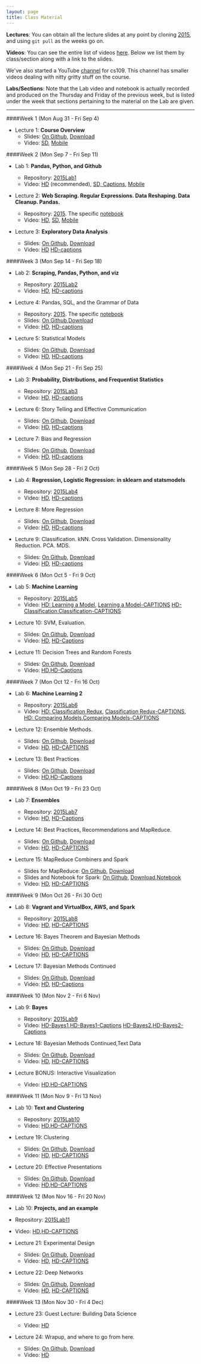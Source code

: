 ```yaml
---
layout: page
title: Class Material
---
```


**Lectures**: You can obtain all the lecture slides at any point by cloning [2015](https://github.com/cs109/2015), and using `git pull` as the weeks go on.

**Videos**: You can see the entire list of videos [here](https://canvas.harvard.edu/courses/4283/pages/virtual-classroom). Below we list them by class/section along with a link to the slides.

We've also started a YouTube [channel](https://www.youtube.com/channel/UC0-KaiZFXBlGOFN71YsEV8g/videos) for cs109. This channel has smaller videos dealing with nitty gritty stuff on the course.

**Labs/Sections**: Note that the Lab video and notebook is actually recorded and produced on the Thursday and Friday of the previous week, but is listed under the week that sections pertaining to the material on the Lab are given.

---

####Week 1 (Mon Aug 31 - Fri Sep 4)

- Lecture 1: **Course Overview**
    - Slides: [On Github](https://github.com/cs109/2015/blob/master/Lectures/01-Introduction.pdf), [Download](https://github.com/cs109/2015/raw/master/Lectures/01-Introduction.pdf)
    - Video: [SD](https://cm.dce.harvard.edu/2016/01/14328/publicationListing.shtml?typeNum=L01), [Mobile](https://cm.dce.harvard.edu/2016/01/14328/mobilePublicationListing.shtml?typeNum=L01)

####Week 2 (Mon Sep 7 - Fri Sep 11)

- Lab 1: **Pandas, Python, and Github**
    - Repository: [2015Lab1](https://github.com/cs109/2015lab1)
    - Video: [HD](https://matterhorn.dce.harvard.edu/engage/player/watch.html?id=e15f221c-5275-4f7f-b486-759a7d483bc8) (recommended), [SD, Captions](https://cm.dce.harvard.edu/2016/01/14328/publicationListing.shtml?typeNum=L02), [Mobile](https://cm.dce.harvard.edu/2016/01/14328/mobilePublicationListing.shtml?typeNum=L02)

- Lecture 2: **Web Scraping. Regular Expressions. Data Reshaping. Data Cleanup. Pandas.**
    - Repository: [2015](https://github.com/cs109/2015). The specific [notebook](https://github.com/cs109/2015/blob/master/Lectures/02-DataScrapingQuizzes.ipynb)
    - Video: [HD](https://matterhorn.dce.harvard.edu/engage/player/watch.html?id=f7ff1893-fbf7-4909-b44e-12e61a98a677), [SD](https://cm.dce.harvard.edu/2016/01/14328/publicationListing.shtml?typeNum=L02), [Mobile](https://cm.dce.harvard.edu/2016/01/14328/mobilePublicationListing.shtml?typeNum=L02)

- Lecture 3: **Exploratory Data Analysis**
    - Slides: [On Github](https://github.com/cs109/2015/blob/master/Lectures/03-EDA.pdf), [Download](https://github.com/cs109/2015/raw/master/Lectures/03-EDA.pdf)
    - Video: [HD](https://matterhorn.dce.harvard.edu/engage/player/watch.html?id=a4e81697-fd86-415c-9b29-c14ea7ec15f2)
    [HD-captions](https://matterhorn.dce.harvard.edu/engage/player/watch.html?id=4dc7719e-1ef4-4ee5-a9d9-fc48c3e13185)

####Week 3 (Mon Sep 14 - Fri Sep 18)

- Lab 2: **Scraping, Pandas, Python, and viz**
    - Repository: [2015Lab2](https://github.com/cs109/2015lab2)
    - Video: [HD](https://matterhorn.dce.harvard.edu/engage/player/watch.html?id=b89de485-9e30-4783-9287-23701c5f95f7),
    [HD-captions](https://matterhorn.dce.harvard.edu/engage/player/watch.html?id=62b95e14-c296-44da-9691-446dfa313836)

- Lecture 4: Pandas, SQL, and the Grammar of Data
    - Repository: [2015](https://github.com/cs109/2015). The specific [notebook](https://github.com/cs109/2015/blob/master/Lectures/Lecture4/PandasAndSQL.ipynb)
    - Slides: [On Github](https://github.com/cs109/2015/blob/master/Lectures/04-PandasSQL.pdf),[Download](https://github.com/cs109/2015/raw/master/Lectures/04-PandasSQL.pdf)
    - Video: [HD](https://matterhorn.dce.harvard.edu/engage/player/watch.html?id=f8a832cb-56e7-401b-b485-aec3c9928069),
    [HD-captions](https://matterhorn.dce.harvard.edu/engage/player/watch.html?id=cf9c4d5f-fe87-48cc-bd45-3da212b39a95)

- Lecture 5: Statistical Models
    - Slides: [On Github](https://github.com/cs109/2015/blob/master/Lectures/05-StatisticalModels.pdf), [Download](https://github.com/cs109/2015/raw/master/Lectures/05-StatisticalModels.pdf)
    - Video: [HD](https://matterhorn.dce.harvard.edu/engage/player/watch.html?id=873964c6-d345-4f46-a8bc-727b96432d63),
    [HD-captions](https://matterhorn.dce.harvard.edu/engage/player/watch.html?id=afee98e6-4ca0-4319-9336-fbae46755f1a)

####Week 4 (Mon Sep 21 - Fri Sep 25)

- Lab 3: **Probability, Distributions, and Frequentist Statistics**
    - Repository: [2015Lab3](https://github.com/cs109/2015lab3)
    - Video: [HD](https://matterhorn.dce.harvard.edu/engage/player/watch.html?id=8af4418a-7f5b-4738-9c72-6fc2ba1fc499),
    [HD-captions](https://matterhorn.dce.harvard.edu/engage/player/watch.html?id=3cd5e34b-803f-4f64-ba25-95b67797daad)

- Lecture 6: Story Telling and Effective Communication
    - Slides: [On Github](https://github.com/cs109/2015/blob/master/Lectures/06-StoryTelling.pdf), [Download](https://github.com/cs109/2015/raw/master/Lectures/06-StoryTelling.pdf)
    - Video: [HD](https://matterhorn.dce.harvard.edu/engage/player/watch.html?id=7f968df9-404a-46a2-ae5f-e35479875f95), [HD-captions](https://matterhorn.dce.harvard.edu/engage/player/watch.html?id=697ce8bd-a41c-45d4-8201-5e0dcc8a518c)

- Lecture 7: Bias and Regression
    - Slides: [On Github](https://github.com/cs109/2015/blob/master/Lectures/07-BiasAndRegression.pdf), [Download](https://github.com/cs109/2015/raw/master/Lectures/07-BiasAndRegression.pdf)
    - Video: [HD](https://matterhorn.dce.harvard.edu/engage/player/watch.html?id=afe70053-b8b7-43d3-9c2f-f482f479baf7), [HD-captions](https://matterhorn.dce.harvard.edu/engage/player/watch.html?id=b2ac047a-ff65-4926-bd4a-77fdf1c63e0f)

####Week 5 (Mon Sep 28 - Fri 2 Oct)

- Lab 4: **Regression, Logistic Regression: in sklearn and statsmodels**
    - Repository: [2015Lab4](https://github.com/cs109/2015lab4)
    - Video: [HD](https://matterhorn.dce.harvard.edu/engage/player/watch.html?id=483c8b93-3700-4ee8-80ed-aad7f3da7ac2), [HD-captions](https://matterhorn.dce.harvard.edu/engage/player/watch.html?id=145018c2-260e-47dc-b965-bfdfafacd4e9)

- Lecture 8: More Regression
    - Slides: [On Github](https://github.com/cs109/2015/blob/master/Lectures/08-RegressionContinued.pdf), [Download](https://github.com/cs109/2015/raw/master/Lectures/08-RegressionContinued.pdf)
    - Video: [HD](https://matterhorn.dce.harvard.edu/engage/player/watch.html?id=664f668e-e008-4f44-8600-e09ee6d629b0), [HD-captions](https://matterhorn.dce.harvard.edu/engage/player/watch.html?id=4012362e-1090-47e3-904b-7e835f57d77b)

- Lecture 9: Classification. kNN. Cross Validation. Dimensionality Reduction. PCA. MDS.
    - Slides: [On Github](https://github.com/cs109/2015/blob/master/Lectures/09-ClassificationPCA.pdf), [Download](https://github.com/cs109/2015/raw/master/Lectures/09-ClassificationPCA.pdf)
    - Video: [HD](https://matterhorn.dce.harvard.edu/engage/player/watch.html?id=c322c0d5-9cf9-4deb-b59f-d6741064ba8a), [HD-captions](https://matterhorn.dce.harvard.edu/engage/player/watch.html?id=0ea5e572-f2da-4f3f-b54b-df4edf9a1106)

####Week 6 (Mon Oct 5 - Fri 9 Oct)

- Lab 5: **Machine Learning**
    - Repository: [2015Lab5](https://github.com/cs109/2015lab5)
    - Video: [HD: Learning a Model](https://matterhorn.dce.harvard.edu/engage/player/watch.html?id=e509f996-9633-4b75-a48a-e29246a316db), [Learning a Model-CAPTIONS](https://matterhorn.dce.harvard.edu/engage/player/watch.html?id=cdb6ae4c-a4ea-434d-a0c3-cdff3c2cd645) [HD-Classification](https://matterhorn.dce.harvard.edu/engage/player/watch.html?id=90e73c64-855c-4b06-afb2-94da608ecfbf),[Classification-CAPTIONS](https://matterhorn.dce.harvard.edu/engage/player/watch.html?id=8003c1bc-80a3-44f0-a578-21a5985810f8)

- Lecture 10: SVM, Evaluation.
    - Slides: [On Github](https://github.com/cs109/2015/blob/master/Lectures/10-SVMAndEvaluation.pdf), [Download](https://github.com/cs109/2015/raw/master/Lectures/10-SVMAndEvaluation.pdf)
    - Video: [HD](https://matterhorn.dce.harvard.edu/engage/player/watch.html?id=f21fcc8f-93a8-49f6-9ff8-0f339b0728bd), [HD-Captions](https://matterhorn.dce.harvard.edu/engage/player/watch.html?id=92e3adbf-2212-4cff-b1a9-b1bfe72d93bf)

- Lecture 11: Decision Trees and Random Forests
   - Slides: [On Github](https://github.com/cs109/2015/blob/master/Lectures/11-DecisionTreesAndRandomForest.pdf), [Download](https://github.com/cs109/2015/raw/master/Lectures/11-DecisionTreesAndRandomForest.pdf)
   - Video: [HD](https://matterhorn.dce.harvard.edu/engage/player/watch.html?id=8892a8b7-25eb-4bc5-80b6-47b9cf681a05),[HD-Captions](https://matterhorn.dce.harvard.edu/engage/player/watch.html?id=c22cbde8-94dd-42ad-86ef-091448ad02e4)

####Week 7 (Mon Oct 12 - Fri 16 Oct)

- Lab 6: **Machine Learning 2**
    - Repository: [2015Lab6](https://github.com/cs109/2015lab6)
    - Video: [HD: Classification Redux](https://matterhorn.dce.harvard.edu/engage/player/watch.html?id=83dfe4c9-fa1b-429c-a84c-839195fbede8), [Classification Redux-CAPTIONS](https://matterhorn.dce.harvard.edu/engage/player/watch.html?id=8ce7995a-c374-4946-b01f-c8d7b0d2614b), [HD: Comparing Models](https://matterhorn.dce.harvard.edu/engage/player/watch.html?id=4676adde-557f-469b-bca8-5ffe868094eb),[Comparing Models-CAPTIONS](https://matterhorn.dce.harvard.edu/engage/player/watch.html?id=2a006499-49a7-4e2e-b5d8-bfa7a9510132)

- Lecture 12: Ensemble Methods.
    - Slides: [On Github](https://github.com/cs109/2015/blob/master/Lectures/12-Ensemble%20Learning%20and%20Random%20Forests.pdf), [Download](https://github.com/cs109/2015/raw/master/Lectures/12-Ensemble%20Learning%20and%20Random%20Forests.pdf)
    - Video: [HD](https://matterhorn.dce.harvard.edu/engage/player/watch.html?id=4831ebf0-7832-42c5-9339-5b5e08dd3e92), [HD-CAPTIONS](https://matterhorn.dce.harvard.edu/engage/player/watch.html?id=6f374ba5-6e54-432c-9916-fb61fa2327ef)

- Lecture 13: Best Practices
   - Slides: [On Github](https://github.com/cs109/2015/blob/master/Lectures/13-BestPractices_Recommendations.pdf), [Download](https://github.com/cs109/2015/raw/master/Lectures/13-BestPractices_Recommendations.pdf)
   - Video: [HD](https://matterhorn.dce.harvard.edu/engage/player/watch.html?id=b33eec92-d049-4353-a904-5054eb718aff),[HD-Captions](https://matterhorn.dce.harvard.edu/engage/player/watch.html?id=3d4f72cf-9de9-4d07-bc80-cd0f0ab6b82d)

####Week 8 (Mon Oct 19 - Fri 23 Oct)

- Lab 7: **Ensembles**
   - Repository: [2015Lab7](https://github.com/cs109/2015lab7)
   - Video: [HD](https://matterhorn.dce.harvard.edu/engage/player/watch.html?id=0c645a5c-d262-4bb5-a137-3a78db60f3e7), [HD-Captions](https://matterhorn.dce.harvard.edu/engage/player/watch.html?id=3dfcfa72-4dad-47fd-b0d7-b72867a3ec87)

- Lecture 14: Best Practices, Recommendations and MapReduce.
   - Slides: [On Github](https://github.com/cs109/2015/blob/master/Lectures/14-Recommendations_MapReduce.pdf), [Download](https://github.com/cs109/2015/raw/master/Lectures/14-Recommendations_MapReduce.pdf)
   - Video: [HD](https://matterhorn.dce.harvard.edu/engage/player/watch.html?id=afee45b9-dcf5-4f29-bc60-871aa78f1cf8), [HD-CAPTIONS](https://matterhorn.dce.harvard.edu/engage/player/watch.html?id=4199ca62-a007-4b08-b2e2-f752c2dcc01a)

- Lecture 15: MapReduce Combiners and Spark
  - Slides for MapReduce: [On Github](https://github.com/cs109/2015/blob/master/Lectures/15a-MapReduce_Combiner.pdf), [Download](https://github.com/cs109/2015/raw/master/Lectures/15a-MapReduce_Combiner.pdf)
  - Slides and Notebook for Spark: [On Github](https://github.com/cs109/2015/blob/master/Lectures/15b-Spark.pdf), [Download](https://github.com/cs109/2015/raw/master/Lectures/15b-Spark.pdf),[Notebook](https://github.com/cs109/2015/blob/master/Lectures/15b-Spark.ipynb)
  - Video: [HD](https://matterhorn.dce.harvard.edu/engage/player/watch.html?id=10964b32-dcdc-49d2-b766-039b707a5c37),
  [HD-CAPTIONS](https://matterhorn.dce.harvard.edu/engage/player/watch.html?id=4d529afe-7fe0-42b8-a4d8-50aca797bdcf)

####Week 9 (Mon Oct 26 - Fri 30 Oct)

- Lab 8: **Vagrant and VirtualBox, AWS, and Spark**
   - Repository: [2015Lab8](https://github.com/cs109/2015lab8)
   - Video: [HD](https://matterhorn.dce.harvard.edu/engage/player/watch.html?id=6f1deb9e-051b-4019-99ec-19aee14be9d9), [HD-CAPTIONS](https://matterhorn.dce.harvard.edu/engage/player/watch.html?id=6d41b545-6329-49e7-a2b8-ec0d218a5bc5)

- Lecture 16: Bayes Theorem and Bayesian Methods
     - Slides: [On Github](https://github.com/cs109/2015/blob/master/Lectures/16-BayesianMethods.pdf), [Download](https://github.com/cs109/2015/raw/master/Lectures/16-BayesianMethods.pdf)
     - Video: [HD](https://matterhorn.dce.harvard.edu/engage/player/watch.html?id=233f6c34-306f-481b-8ea5-be33076eb6a8), [HD-CAPTIONS](https://matterhorn.dce.harvard.edu/engage/player/watch.html?id=15fcc277-f6f1-4db5-9b8b-f941c49db487)

- Lecture 17: Bayesian Methods Continued
    - Slides: [On Github](https://github.com/cs109/2015/blob/master/Lectures/17BayesianMethodsContinued.pdf), [Download](https://github.com/cs109/2015/raw/master/Lectures/17BayesianMethodsContinued.pdf)
    - Video: [HD](https://matterhorn.dce.harvard.edu/engage/player/watch.html?id=e63c650e-4cf6-4bee-b57e-f16e927ba25a), [HD-Captions](https://matterhorn.dce.harvard.edu/engage/player/watch.html?id=35282cbd-94b3-4fd7-bd5e-b3a8f40e72b1)

####Week 10 (Mon Nov 2 - Fri 6 Nov)

- Lab 9: **Bayes**
   - Repository: [2015Lab9](https://github.com/cs109/2015lab9)
   - Video: [HD-Bayes1](https://matterhorn.dce.harvard.edu/engage/player/watch.html?id=2819e79e-d6b9-4988-a0ca-8fc3850ab065),[HD-Bayes1-Captions](https://matterhorn.dce.harvard.edu/engage/player/watch.html?id=7ab74365-fff6-4419-8bb5-7e0a31e4545c) [HD-Bayes2](https://matterhorn.dce.harvard.edu/engage/player/watch.html?id=033ddb0d-55c9-4852-8bf1-d73968b20f8e),[HD-Bayes2-Captions](https://matterhorn.dce.harvard.edu/engage/player/watch.html?id=d0af29d8-67fc-4e87-8394-a0d266fde6c2)

- Lecture 18: Bayesian Methods Continued,Text Data
    - Slides: [On Github](https://github.com/cs109/2015/blob/master/Lectures/18TextData.pdf), [Download](https://github.com/cs109/2015/raw/master/Lectures/18TextData.pdf)
    - Video: [HD](https://matterhorn.dce.harvard.edu/engage/player/watch.html?id=8b18c591-27e0-4ea9-8834-8bab321b166a), [HD-CAPTIONS](https://matterhorn.dce.harvard.edu/engage/player/watch.html?id=432bb538-45a0-41d3-bb4e-f7b81b0fe811)

- Lecture BONUS: Interactive Visualization
   - Video: [HD](https://matterhorn.dce.harvard.edu/engage/player/watch.html?id=51e980dd-56a4-4b44-aec5-516ed9c53a2c),[HD-CAPTIONS](https://matterhorn.dce.harvard.edu/engage/player/watch.html?id=5ca8d569-0c51-47aa-83df-147cc4b97e57)

####Week 11 (Mon Nov 9 - Fri 13 Nov)

- Lab 10: **Text and Clustering**
  - Repository: [2015Lab10](https://github.com/cs109/2015lab10)
  - Video: [HD](https://matterhorn.dce.harvard.edu/engage/player/watch.html?id=52e74ae5-f08b-4bf8-b0a2-b0eeae127856),[HD-CAPTIONS](https://matterhorn.dce.harvard.edu/engage/player/watch.html?id=3c49a6e1-b9e6-470a-9605-0478f8ec382b)

- Lecture 19: Clustering
   - Slides: [On Github](https://github.com/cs109/2015/blob/master/Lectures/19-Clustering.pdf), [Download](https://github.com/cs109/2015/raw/master/Lectures/19-Clustering.pdf)
   - Video: [HD](https://matterhorn.dce.harvard.edu/engage/player/watch.html?id=27aebc37-3c53-4ce8-a7cb-b2be397aa2f0), [HD-CAPTIONS](https://matterhorn.dce.harvard.edu/engage/player/watch.html?id=03277e71-f8f1-443b-b13a-7e54f762b287)

- Lecture 20: Effective Presentations
  - Slides: [On Github](https://github.com/cs109/2015/blob/master/Lectures/20-Presentations.pdf), [Download](https://github.com/cs109/2015/raw/master/Lectures/20-Presentations.pdf)
  - Video: [HD](https://matterhorn.dce.harvard.edu/engage/player/watch.html?id=d213b305-65a8-4ee8-95d3-4dfc4a437205),[HD-CAPTIONS](https://matterhorn.dce.harvard.edu/engage/player/watch.html?id=34758fd3-9896-4461-966a-7971e349fee3)


####Week 12 (Mon Nov 16 - Fri 20 Nov)

- Lab 10: **Projects, and an example**
- Repository: [2015Lab11](https://github.com/cs109/2015lab11)
- Video: [HD](https://matterhorn.dce.harvard.edu/engage/player/watch.html?id=534829b6-1773-4e1d-b25d-aa2a2fbd2b95),[HD-CAPTIONS](https://matterhorn.dce.harvard.edu/engage/player/watch.html?id=b1d70f08-4c37-4ca7-9fd1-769f4a5adbd2)

- Lecture 21: Experimental Design
   - Slides: [On Github](https://github.com/cs109/2015/blob/master/Lectures/22ExperimentalDesign.pdf), [Download](https://github.com/cs109/2015/raw/master/Lectures/22ExperimentalDesign.pdf)
   - Video: [HD](https://matterhorn.dce.harvard.edu/engage/player/watch.html?id=15117337-3199-4265-a39a-9a0c8772b9df), [HD-CAPTIONS](https://matterhorn.dce.harvard.edu/engage/player/watch.html?id=94e52a8d-6557-48c4-b003-b5ec84d2a1e2)

- Lecture 22: Deep Networks
  - Slides: [On Github](https://github.com/cs109/2015/blob/master/Lectures/23-DeepLearning.pdf), [Download](https://github.com/cs109/2015/raw/master/Lectures/23-DeepLearning.pdf)
  - Video: [HD](https://matterhorn.dce.harvard.edu/engage/player/watch.html?id=3c8c045a-7b5b-41a1-9b96-9e07a7cfb8f5), [HD-CAPTIONS](https://matterhorn.dce.harvard.edu/engage/player/watch.html?id=12bfea44-634f-4bc0-b88d-0aca05a3c289)

####Week 13 (Mon Nov 30 - Fri 4 Dec)

- Lecture 23: Guest Lecture: Building Data Science
    - Video: [HD](https://matterhorn.dce.harvard.edu/engage/player/watch.html?id=128b8123-a1a6-493c-bac7-a932234374a0)

- Lecture 24: Wrapup, and where to go from here.
    - Slides: [On Github](https://github.com/cs109/2015/blob/master/Lectures/23-WrapUp.pdf), [Download](https://github.com/cs109/2015/raw/master/Lectures/23-WrapUp.pdf)
    - Video: [HD](https://matterhorn.dce.harvard.edu/engage/player/watch.html?id=67735f84-d3c9-406e-86cd-4bfbb38ef1cd)
